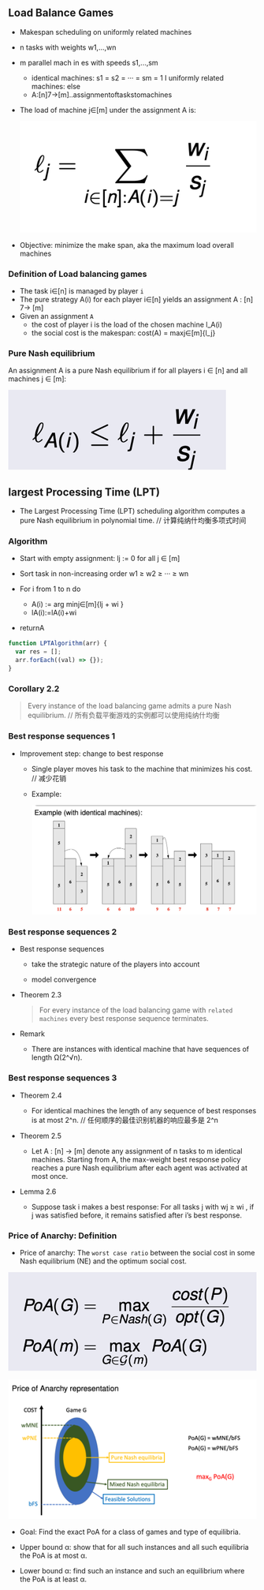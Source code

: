 ## Load Balance Games

- Makespan scheduling on uniformly related machines

- n tasks with weights w1,...,wn
- m parallel mach in es with speeds s1,...,sm
  - identical machines: s1 = s2 = ··· = sm = 1 I uniformly related machines: else
  - A:[n]7→[m]..assignmentoftaskstomachines
- The load of machine j∈[m] under the assignment A is:

  ![alt text](images/image_1.png)

- Objective: minimize the make span, aka the maximum load overall machines

### Definition of Load balancing games

- The task i∈[n] is managed by player `i`
- The pure strategy A(i) for each player i∈[n] yields an assignment
  A : [n] 7→ [m]
- Given an assignment `A`
  - the cost of player i is the load of the chosen machine l_A(i)
  - the social cost is the makespan: cost(A) = maxj∈[m]{l_j}

### Pure Nash equilibrium

An assignment A is a pure Nash equilibrium if for all players i ∈ [n] and all machines j ∈ [m]:

![alt text](images/image_2.png)

## largest Processing Time \(LPT\)

- The Largest Processing Time (LPT) scheduling algorithm computes a pure Nash equilibrium in polynomial time. // 计算纯纳什均衡多项式时间

### Algorithm

- Start with empty assignment: lj := 0 for all j ∈ [m]
- Sort task in non-increasing order w1 ≥ w2 ≥ ··· ≥ wn

- For i from 1 to n do

  - A(i) := arg minj∈[m]{lj + wi }
  - lA(i):=lA(i)+wi

- returnA

```javascript
function LPTAlgorithm(arr) {
  var res = [];
  arr.forEach((val) => {});
}
```

### Corollary 2.2

> Every instance of the load balancing game admits a pure Nash equilibrium. // 所有负载平衡游戏的实例都可以使用纯纳什均衡

### Best response sequences 1

- Improvement step: change to best response

  - Single player moves his task to the machine that minimizes his cost. // 减少花销

  - Example:

    ![alt text](images/image_3.png)

### Best response sequences 2

- Best response sequences

  - take the strategic nature of the players into account

  - model convergence

- Theorem 2.3

  > For every instance of the load balancing game with `related machines` every best response sequence terminates.

- Remark

  - There are instances with identical machine that have sequences of length Ω(2^√n).

### Best response sequences 3

- Theorem 2.4

  - For identical machines the length of any sequence of best responses is at most 2^n. // 任何顺序的最佳识别机器的响应最多是 2^n

- Theorem 2.5

  - Let A : [n] → [m] denote any assignment of n tasks to m identical machines. Starting from A, the max-weight best response policy reaches a pure Nash equilibrium after each agent was activated at most once.

- Lemma 2.6

  - Suppose task i makes a best response: For all tasks j with wj ≥ wi , if j was satisfied before, it remains satisfied after i’s best response.

### Price of Anarchy: Definition

- Price of anarchy: The `worst case ratio` between the social cost in some Nash equilibrium (NE) and the optimum social cost.

![alt text](images/image_4.png)

![alt text](images/image_5.png)

- Goal: Find the exact PoA for a class of games and type of equilibria.

- Upper bound α: show that for all such instances and all such equilibria the PoA is at most α.

- Lower bound α: find such an instance and such an equilibrium where the PoA is at least α.
